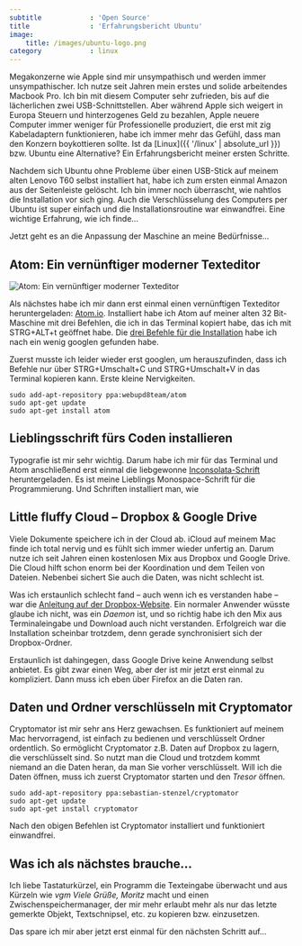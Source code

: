 ```yaml
---
subtitle            : 'Open Source'
title               : 'Erfahrungsbericht Ubuntu'
image:
    title: /images/ubuntu-logo.png
category            : linux
---
```

Megakonzerne wie Apple sind mir unsympathisch und werden immer unsympathischer. Ich nutze seit Jahren mein erstes und solide arbeitendes Macbook Pro. Ich bin mit diesem Computer sehr zufrieden, bis auf die lächerlichen zwei USB-Schnittstellen. Aber während Apple sich weigert in Europa Steuern und hinterzogenes Geld zu bezahlen, Apple neuere Computer immer weniger für Professionelle produziert, die erst mit zig Kabeladaptern funktionieren, habe ich immer mehr das Gefühl, dass man den Konzern boykottieren sollte. Ist da [Linux]({{ '/linux' | absolute_url }}) bzw. Ubuntu eine Alternative? Ein Erfahrungsbericht meiner ersten Schritte.
<!--more-->

Nachdem sich Ubuntu ohne Probleme über einen USB-Stick auf meinem alten Lenovo T60 selbst installiert hat, habe ich zum ersten einmal Amazon aus der Seitenleiste gelöscht. Ich bin immer noch überrascht, wie nahtlos die Installation vor sich ging. Auch die Verschlüsselung des Computers per Ubuntu ist super einfach und die Installationsroutine war einwandfrei. Eine wichtige Erfahrung, wie ich finde…

Jetzt geht es an die Anpassung der Maschine an meine Bedürfnisse…

## Atom: Ein vernünftiger moderner Texteditor

<img src=" {{ 'images/atom_screenshot.png' | absolute_url }}" alt="Atom: Ein vernünftiger moderner Texteditor">

Als nächstes habe ich mir dann erst einmal einen vernünftigen Texteditor heruntergeladen: [Atom.io](https://atom.io). Installiert habe ich Atom auf meiner alten 32 Bit-Maschine mit drei Befehlen, die ich in das Terminal kopiert habe, das ich mit STRG+ALT+t geöffnet habe. Die [drei Befehle für die Installation](https://medium.com/how-to-install/how-to-install-atom-editor-in-ubuntu-14-04-1c761af5e2ba#.ym5bdky8c) habe ich nach ein wenig googlen gefunden habe.

Zuerst musste ich leider wieder erst googlen, um herauszufinden, dass ich Befehle nur über STRG+Umschalt+C und STRG+Umschalt+V in das Terminal kopieren kann. Erste kleine Nervigkeiten.

~~~
sudo add-apt-repository ppa:webupd8team/atom
sudo apt-get update
sudo apt-get install atom
~~~

## Lieblingsschrift fürs Coden installieren

Typografie ist mir sehr wichtig. Darum habe ich mir für das Terminal und Atom anschließend erst einmal die liebgewonne [Inconsolata-Schrift](https://fonts.google.com/specimen/Inconsolata) heruntergeladen. Es ist meine Lieblings Monospace-Schrift für die Programmierung. Und Schriften installiert man, wie 

## Little fluffy Cloud – Dropbox & Google Drive

Viele Dokumente speichere ich in der Cloud ab. iCloud auf meinem Mac finde ich total nervig und es fühlt sich immer wieder unfertig an. Darum nutze ich seit Jahren einen kostenlosen Mix aus Dropbox und Google Drive. Die Cloud hilft schon enorm bei der Koordination und dem Teilen von Dateien. Nebenbei sichert Sie auch die Daten, was nicht schlecht ist.

Was ich erstaunlich schlecht fand – auch wenn ich es verstanden habe – war die [Anleitung auf der Dropbox-Website](https://www.dropbox.com/de/install-linux). Ein normaler Anwender wüsste glaube ich nicht, was ein _Daemon_ ist, und so richtig habe ich den Mix aus Terminaleingabe und Download auch nicht verstanden. Erfolgreich war die Installation scheinbar trotzdem, denn gerade synchronisiert sich der Dropbox-Ordner.

Erstaunlich ist dahingegen, dass Google Drive keine Anwendung selbst anbietet. Es gibt zwar einen Weg, aber der ist mir jetzt erst einmal zu kompliziert. Dann muss ich eben über Firefox an die Daten ran.

## Daten und Ordner verschlüsseln mit Cryptomator

Cryptomator ist mir sehr ans Herz gewachsen. Es funktioniert auf meinem Mac hervorragend, ist einfach zu bedienen und verschlüsselt Ordner ordentlich. So ermöglicht Cryptomator z.B. Daten auf Dropbox zu lagern, die verschlüsselt sind. So nutzt man die Cloud und trotzdem kommt niemand an die Daten heran, da man Sie vorher verschlüsselt. Will ich die Daten öffnen, muss ich zuerst Cryptomator starten und den _Tresor_ öffnen.

~~~
sudo add-apt-repository ppa:sebastian-stenzel/cryptomator
sudo apt-get update
sudo apt-get install cryptomator
~~~

Nach den obigen Befehlen ist Cryptomator installiert und funktioniert einwandfrei.

## Was ich als nächstes brauche…

Ich liebe Tastaturkürzel, ein Programm die Texteingabe überwacht und aus Kürzeln wie _vgm_ _Viele Grüße, Moritz_ macht und einen Zwischenspeichermanager, der mir mehr erlaubt mehr als nur das letzte gemerkte Objekt, Textschnipsel, etc. zu kopieren bzw. einzusetzen.

Das spare ich mir aber jetzt erst einmal für den nächsten Schritt auf…


